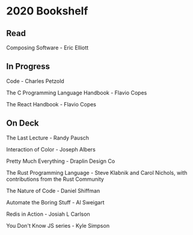 # 2020 Bookshelf

## Read

Composing Software - Eric Elliott

## In Progress

Code - Charles Petzold

The C Programming Language Handbook - Flavio Copes

The React Handbook - Flavio Copes

## On Deck

The Last Lecture - Randy Pausch

Interaction of Color - Joseph Albers

Pretty Much Everything - Draplin Design Co

The Rust Programming Language - Steve Klabnik and Carol Nichols, with contributions from the Rust Community

The Nature of Code - Daniel Shiffman

Automate the Boring Stuff - Al Sweigart

Redis in Action - Josiah L Carlson

You Don't Know JS series - Kyle Simpson
